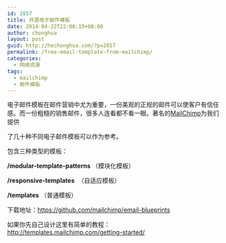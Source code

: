 ```yaml
---
id: 2857
title: 开源电子邮件模板
date: 2014-04-22T22:08:19+08:00
author: chonghua
layout: post
guid: http://hechonghua.com/?p=2857
permalink: /free-email-template-from-mailchimp/
categories:
  - 网络资源
tags:
  - mailchimp
  - 邮件模板
---
```

电子邮件模板在邮件营销中尤为重要，一份美观的正规的邮件可以使客户有信任感。而一份粗糙的销售邮件，很多人连看都不看一眼。著名的<a href="http://mailchimp.com/" target="_blank">MailChimp</a>为我们提供

了几十种不同电子邮件模板可以作为参考。

<!--more-->

包含三种类型的模板：

**/modular-template-patterns** （模块化模板） 

**/responsive-templates**&nbsp; （自适应模板） 

**/templates** （普通模板） 

下载地址：<a title="https://github.com/mailchimp/email-blueprints" href="https://github.com/mailchimp/email-blueprints" target="_blank">https://github.com/mailchimp/email-blueprints</a> 

如果你先自己设计这里有简单的教程：<a title="http://templates.mailchimp.com/getting-started/" href="http://templates.mailchimp.com/getting-started/" target="_blank">http://templates.mailchimp.com/getting-started/</a>